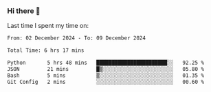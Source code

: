 ### Hi there 👋

<!--
**Grav1tum/Grav1tum** is a ✨ _special_ ✨ repository because its `README.md` (this file) appears on your GitHub profile.

Here are some ideas to get you started:

- 🔭 I’m currently working on ...
- 🌱 I’m currently learning ...
- 👯 I’m looking to collaborate on ...
- 🤔 I’m looking for help with ...
- 💬 Ask me about ...
- 📫 How to reach me: ...
- 😄 Pronouns: ...
- ⚡ Fun fact: ...
-->
Last time I spent my time on:
<!--START_SECTION:waka-->

```txt
From: 02 December 2024 - To: 09 December 2024

Total Time: 6 hrs 17 mins

Python       5 hrs 48 mins   ███████████████████████░░   92.25 %
JSON         21 mins         █▒░░░░░░░░░░░░░░░░░░░░░░░   05.80 %
Bash         5 mins          ▒░░░░░░░░░░░░░░░░░░░░░░░░   01.35 %
Git Config   2 mins          ░░░░░░░░░░░░░░░░░░░░░░░░░   00.60 %
```

<!--END_SECTION:waka-->
